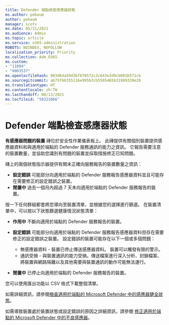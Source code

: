 ```yaml
---
title: Defender 端點檢查感應器狀態
ms.author: pebaum
author: pebaum
manager: scotv
ms.date: 05/21/2021
ms.audience: Admin
ms.topic: article
ms.service: o365-administration
ROBOTS: NOINDEX, NOFOLLOW
localization_priority: Priority
ms.collection: Adm_O365
ms.custom:
- "11084"
- "9003537"
ms.openlocfilehash: 903d64a59d3bf870572c3c643e3d9cb801b571cb
ms.sourcegitcommit: ab75f66355116e995b3cb5505465b31989339e28
ms.translationtype: HT
ms.contentlocale: zh-TW
ms.lasthandoff: 08/13/2021
ms.locfileid: "58321066"
---
```

# <a name="defender-endpoint-check-sensor-status"></a>Defender 端點檢查感應器狀態

**有感應器問題的裝置** 磚位於安全性作業儀表板上。 此磚提供有關個別裝置提供感應器資料和與適用於端點的 Defender 服務通訊的能力之資訊。 它報告需要注意的裝置數量，並協助您識別有問題的裝置並採取措施修正已知問題。

磚上的兩個狀態指示器提供有關未正確向服務報告的裝置數量之資訊：

- **設定錯誤** 可能部分向適用於端點的 Defender 服務報告感應器資料並且可能存在需要修正的設定錯誤之裝置。
- **閒置中** 過去一個月內超過 7 天未向適用於端點的 Defender 服務報告的裝置。

按一下任何群組都會將您導向至裝置清單，並根據您的選擇進行篩選。 在裝置清單中，可以按以下狀態篩選健康情況狀態清單：

- **作用中** 不斷向適用於端點的 Defender 服務報告的裝置。
- **設定錯誤** 可能部分向適用於端點的 Defender 服務報告感應器資料但存在需要修正的設定錯誤之裝置。 設定錯誤的裝置可能存在以下一個或多個問題：

    - 無感應器資料 - 裝置已停止傳送感應器資料。 裝置可以觸發有限的警示。
    - 通訊受損 - 與裝置通訊的能力受損。傳送檔案進行深入分析、封鎖檔案、將裝置與網路隔離以及其他需要與裝置通訊的動作可能無法運行。
- **閒置中** 已停止向適用於端點的 Defender 服務報告的裝置。

您可以使用匯出功能以 CSV 格式下載整個清單。

如需詳細資訊，請參閱[檢查適用於端點的 Microsoft Defender 中的感應器健全狀態](https://docs.microsoft.com/microsoft-365/security/defender-endpoint/check-sensor-status)。

如需導致裝置處於裝置狀態或設定錯誤的原因之詳細資訊，請參閱 [修正適用於端點的 Microsoft Defender 中的不良感應器](https://docs.microsoft.com/microsoft-365/security/defender-endpoint/fix-unhealthy-sensors)。
